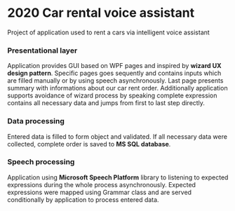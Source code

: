 # 2020 Car rental voice assistant
Project of application used to rent a cars via intelligent voice assistant

### Presentational layer
Application provides GUI based on WPF pages and inspired by **wizard UX design pattern**. Specific pages goes sequently and contains inputs which are filled manually or by using speech asynchronously. Last page presents summary with informations about our car rent order. Additionally application supports avoidance of wizard process by speaking complete expression contains all necessary data and jumps from first to last step directly.

### Data processing
Entered data is filled to form object and validated. If all necessary data were collected, complete order is saved to **MS SQL database**.

### Speech processing
Application using **Microsoft Speech Platform** library to listening to expected expressions during the whole process asynchronously. Expected expressions were mapped using Grammar class and are served conditionally by application to process entered data.
